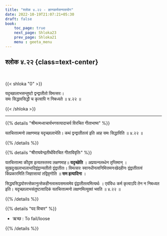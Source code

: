 ```yaml
---
title: "श्लोक ४.२२ - ज्ञानकर्मसन्यसयोग"
date: 2022-10-19T21:07:21+05:30
draft: false
book:
    toc_page: true
    next_page: Shloka23
    prev_page: Shloka21
    menu : geeta_menu
---
```




## श्लोक ४.२२ {class=text-center}

<br/>

{{< shloka  "0"  >}}

यदृच्छालाभसन्तुष्टो द्वन्द्वातीतो विमत्सरः।   
समः सिद्धावसिद्धौ च कृत्वापि न निबध्यते  ॥ ४.२२ ॥

{{< /shloka >}}

---


{{% details "श्रीमत्मध्वाचार्यभगवत्पादाचर्य विरचित  गीताभाष्य" %}}

यतचित्तात्मनो लक्षणमाह यदृच्छालाभेति। कथं द्वन्द्वातीतत्वं इति आह समः सिद्धाविति  ॥ ४.२२ ॥

{{% /details %}}



{{% details "श्रीराघवेन्द्रतीर्थविरचित गीताविवृतिः" %}}

यतचित्तात्मा कीदृश इत्यतस्तस्य लक्षणमाह॥ **यदृच्छेति** । 
अप्रयत्नलब्धेन तृप्तिमान्‌ । सुखदुःखलाभालाभादिद्वंद्वान्यतीतो 
द्वंद्वातीतः। विमत्सरः स्वानधीनत्वनिमित्तमनःखेदहीनः  द्वंद्वातीतत्वं 
किंप्रकारमिति जिज्ञासायां तद्विवृणोति ॥  **सम इत्यादिना** ।  

सिद्ध्यसिद्धयोरुत्सेकानुत्सेकहीनत्वरूपसमत्वमेव 
द्वंद्वातीतत्वमित्यर्थः । एवंविधः कर्म कृत्वाऽपि तेन न निबध्यत
इति। यदृच्छालाभसंतुष्टत्वादिकं यतचित्तात्मनो 
लक्षणमित्युक्तं भवति ॥ ४.२२ ॥

{{% /details %}}



{{% details "पद विचार" %}}

- ऋच्छ : To fail/loose

{{% /details %}}
